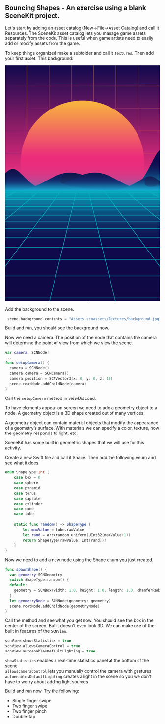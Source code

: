 ## Bouncing Shapes - An exercise using a blank SceneKit project.

Let's start by adding an asset catalog (New->File->Asset Catalog) and call it Resources. The SceneKit asset catalog lets you manage game assets separately from the code. This is useful when game artists need to easily add or modify assets from the game.

To keep things organized make a subfolder and call it `Textures`. Then add your first asset. This background:

![background](background.jpg)

Add the background to the scene.

```swift
 scene.background.contents = "Assets.scnassets/Textures/background.jpg"
```

Build and run, you should see the background now.

Now we need a camera. The position of the node that contains the camera will determine the point of view from which we view the scene.

```swift
var camera: SCNNode!
...
func setupCamera() {
  camera = SCNNode()
  camera.camera = SCNCamera()
  camera.position = SCNVector3(x: 0, y: 0, z: 10)
  scene.rootNode.addChildNode(camera)
}
```

Call the `setupCamera` method in viewDidLoad.

To have elements appear on screen we need to add a geometry object to a node. A geometry object is a 3D shape created out of many vertices.

A geometry object can contain material objects that modify the appearance of a geometry’s surface. With materials we can specify a color, texture, how the geometry responds to light, etc.

SceneKit has some built in geometric shapes that we will use for this activity.

Create a new Swift file and call it Shape. Then add the following enum and see what it does.

```swift
enum ShapeType:Int {
    case box = 0
    case sphere
    case pyramid
    case torus
    case capsule
    case cylinder
    case cone
    case tube

    static func random() -> ShapeType {
        let maxValue = tube.rawValue
        let rand = arc4random_uniform(UInt32(maxValue+1))
        return ShapeType(rawValue: Int(rand))!
    }
}
```

Now we need to add a new node using the Shape enum you just created.

```swift
func spawnShape() {
  var geometry:SCNGeometry
  switch ShapeType.random() {
  default:
    geometry = SCNBox(width: 1.0, height: 1.0, length: 1.0, chamferRadius: 0.0)
  }
  let geometryNode = SCNNode(geometry: geometry)
  scene.rootNode.addChildNode(geometryNode)
}
```

Call the method and see what you get now. You should see the box in the center of the screen. But it doesn't even look 3D. We can make use of the built in features of the `SCNView`.

```swift
scnView.showsStatistics = true
scnView.allowsCameraControl = true
scnView.autoenablesDefaultLighting = true
```

`showStatistics` enables a real-time statistics panel at the bottom of the scene<br>
`allowsCameraControl` lets you manually control the camera with gestures<br>
`autoenablesDefaultLighting` creates a light in the scene so you we don't have to worry about adding light sources

Build and run now. Try the following:
- Single finger swipe
- Two finger swipe
- Two finger pinch
- Double-tap
